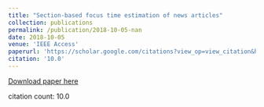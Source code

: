 ```yaml
---
title: "Section-based focus time estimation of news articles"
collection: publications
permalink: /publication/2018-10-05-nan
date: 2018-10-05
venue: 'IEEE Access'
paperurl: 'https://scholar.google.com/citations?view_op=view_citation&hl=en&user=CCckbEUAAAAJ&cstart=20&pagesize=80&citation_for_view=CCckbEUAAAAJ:_xSYboBqXhAC'
citation: '10.0'
---
```

[Download paper here](https://scholar.google.com/citations?view_op=view_citation&hl=en&user=CCckbEUAAAAJ&cstart=20&pagesize=80&citation_for_view=CCckbEUAAAAJ:_xSYboBqXhAC)

citation count: 10.0